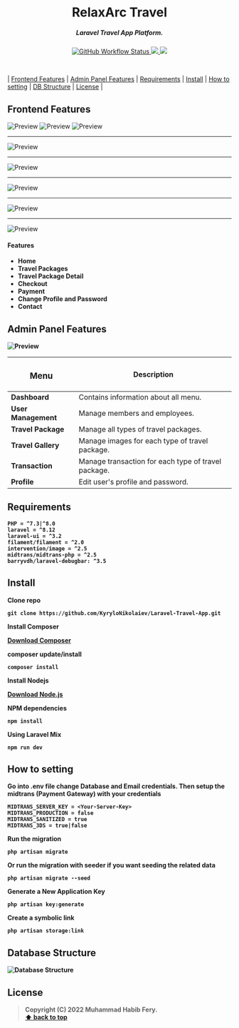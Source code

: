 <!-- <p align="center">
<img align="center" src="http://ForTheBadge.com/images/badges/built-with-love.svg"> <img align="center" src="http://ForTheBadge.com/images/badges/makes-people-smile.svg"> <img align="center" src="http://ForTheBadge.com/images/badges/built-by-developers.svg">
</p>

# Laravel Travel App Platform

This is a travel app platform I made mostly using Laravel ^8.12 -->

<h1 align="center">
RelaxArc Travel
</h1>

<h5 align="center">
Laravel Travel App Platform.
</h5>

<p align="center">
    <a href="https://github.com/muhammadhabibfery/relaxarc-travel/actions/workflows/test.yml">
    <img alt="GitHub Workflow Status" src="https://img.shields.io/github/actions/workflow/status/muhammadhabibfery/relaxarc-travel/test.yml?logo=github">
    <a href="https://www.php.net">
        <img src="https://img.shields.io/badge/php-%3E%3D8.1-%23777BB4" />
    </a>
    <a href="https://laravel.com">
        <img src="https://img.shields.io/badge/laravel-8.x-%23EC4E3D" />
    </a>
</p>

</br>

| [Frontend Features][] | [Admin Panel Features][] | [Requirements][] | [Install][] | [How to setting][] | [DB Structure][] | [License][] |

## Frontend Features 
<img src="public/assets/front-1.png" alt="Preview"/>
<img src="public/assets/front-2.png" alt="Preview"/>
<img src="public/assets/front-3.png" alt="Preview"/>
<hr>
<img src="public/assets/front-4.png" alt="Preview"/>
<hr>
<img src="public/assets/front-5.png" alt="Preview"/>
<hr>
<img src="public/assets/front-6.png" alt="Preview"/>
<hr>
<img src="public/assets/front-7.png" alt="Preview"/>
<hr>
<img src="public/assets/front-8.png" alt="Preview"/>

#### Features

- <b> Home
- <b> Travel Packages
- <b> Travel Package Detail
- <b> Checkout
- <b> Payment
- <b> Change Profile and Password
- <b> Contact

## Admin Panel Features 
<img src="public/assets/admin-panel.png" alt="Preview"/>

|<h3>Menu  </h3>       |       Description                                                                  |
|-----------------------|-----------------------------------------------------------------------------------|
|<b>Dashboard           | </b>Contains information about all menu.                                          |
|<b>User Management     | </b>Manage members and employees.                                                 |
|<b>Travel Package      | </b>Manage all types of travel packages.                                          |
|<b>Travel Gallery      | </b>Manage images for each type of travel package.                                |
|<b>Transaction         | </b>Manage transaction for each type of travel package.                           |
|<b>Profile             | </b>Edit user's profile and password.                                             |

## Requirements

	PHP = ^7.3|^8.0
    laravel = ^8.12
    laravel-ui = ^3.2
    filament/filament = ^2.0
    intervention/image = ^2.5
    midtrans/midtrans-php = ^2.5
    barryvdh/laravel-debugbar: ^3.5

## Install

Clone repo

```
git clone https://github.com/KyryloNikolaiev/Laravel-Travel-App.git
```

Install Composer


[Download Composer](https://getcomposer.org/download/)


composer update/install 

```
composer install
```

Install Nodejs


[Download Node.js](https://nodejs.org/en/download/)


NPM dependencies
```
npm install
```

Using Laravel Mix 

```
npm run dev
```

## How to setting 

Go into .env file change Database and Email credentials.
Then setup the midtrans (Payment Gateway) with your credentials
```
MIDTRANS_SERVER_KEY = <Your-Server-Key>
MIDTRANS_PRODUCTION = false
MIDTRANS_SANITIZED = true
MIDTRANS_3DS = true|false
```

Run the migration

```
php artisan migrate
```

Or run the migration with seeder if you want seeding the related data

```
php artisan migrate --seed
```

Generate a New Application Key

```
php artisan key:generate
```

Create a symbolic link

```
php artisan storage:link
```

## Database Structure
<img src="public/assets/erd.png" alt="Database Structure">


## License

> Copyright (C) 2022 Muhammad Habib Fery.  
**[⬆ back to top](#laravel-travel-app-platform)**

[Frontend Features]:#frontend-features
[Admin Panel Features]:#admin-panel-features
[Requirements]:#requirements
[Install]:#install
[How to setting]:#how-to-setting
[DB Structure]:#database-structure
[License]:#license
